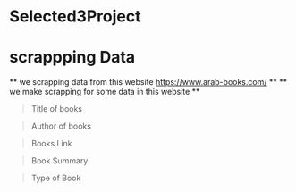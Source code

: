 # Selected3Project

# scrappping Data
** we scrapping data from this website https://www.arab-books.com/ **
** we make scrapping for some data in this website **
> Title of books

> Author of books


> Books Link


> Book Summary 


> Type of Book 


